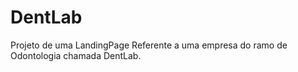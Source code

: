 # DentLab
Projeto de uma LandingPage Referente a uma empresa do ramo de Odontologia chamada DentLab.
